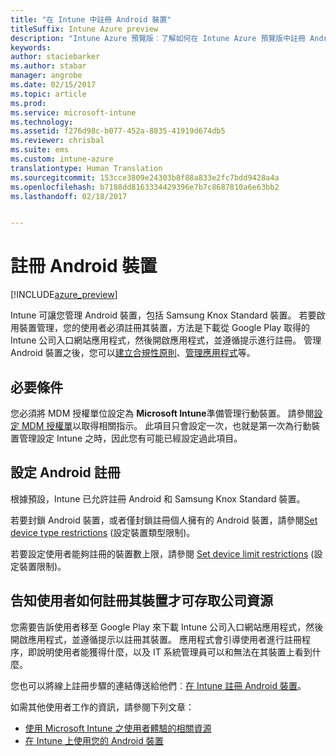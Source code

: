 ```yaml
---
title: "在 Intune 中註冊 Android 裝置"
titleSuffix: Intune Azure preview
description: "Intune Azure 預覽版︰了解如何在 Intune Azure 預覽版中註冊 Android 裝置。"
keywords: 
author: staciebarker
ms.author: stabar
manager: angrobe
ms.date: 02/15/2017
ms.topic: article
ms.prod: 
ms.service: microsoft-intune
ms.technology: 
ms.assetid: f276d98c-b077-452a-8835-41919d674db5
ms.reviewer: chrisbal
ms.suite: ems
ms.custom: intune-azure
translationtype: Human Translation
ms.sourcegitcommit: 153cce3809e24303b8f88a833e2fc7bdd9428a4a
ms.openlocfilehash: b7188dd8163334429396e7b7c8687810a6e63bb2
ms.lasthandoff: 02/18/2017


---
```


# <a name="enroll-android-devices"></a>註冊 Android 裝置

[!INCLUDE[azure_preview](../includes/azure_preview.md)]

Intune 可讓您管理 Android 裝置，包括 Samsung Knox Standard 裝置。 若要啟用裝置管理，您的使用者必須註冊其裝置，方法是下載從 Google Play 取得的 Intune 公司入口網站應用程式，然後開啟應用程式，並遵循提示進行註冊。 管理 Android 裝置之後，您可以[建立合規性原則](https://docs.microsoft.com/intune-azure/set-device-compliance/create-a-compliance-policy-for-android)、[管理應用程式](https://docs.microsoft.com/intune-azure/manage-apps/what-is-app-management)等。

## <a name="prerequisite"></a>必要條件

您必須將 MDM 授權單位設定為 **Microsoft Intune**準備管理行動裝置。 請參閱[設定 MDM 授權單](set-mdm-authority.md)以取得相關指示。 此項目只會設定一次，也就是第一次為行動裝置管理設定 Intune 之時，因此您有可能已經設定過此項目。 

## <a name="set-up-android-enrollment"></a>設定 Android 註冊

根據預設，Intune 已允許註冊 Android 和 Samsung Knox Standard 裝置。 

若要封鎖 Android 裝置，或者僅封鎖註冊個人擁有的 Android 裝置，請參閱[Set device type restrictions](https://docs.microsoft.com/intune-azure/enroll-devices/set-enrollment-restrictions#set-device-type-restrictions) (設定裝置類型限制)。 

若要設定使用者能夠註冊的裝置數上限，請參閱 [Set device limit restrictions](https://docs.microsoft.com/intune-azure/enroll-devices/set-enrollment-restrictions#set-device-limit-restrictions) (設定裝置限制)。

## <a name="tell-your-users-how-to-enroll-their-devices-to-access-company-resources"></a>告知使用者如何註冊其裝置才可存取公司資源

您需要告訴使用者移至 Google Play 來下載 Intune 公司入口網站應用程式，然後開啟應用程式，並遵循提示以註冊其裝置。 應用程式會引導使用者進行註冊程序，即說明使用者能獲得什麼，以及 IT 系統管理員可以和無法在其裝置上看到什麼。

您也可以將線上註冊步驟的連結傳送給他們︰[在 Intune 註冊 Android 裝置](https://docs.microsoft.com/intune/enduser/enroll-your-device-in-intune-android)。 

如需其他使用者工作的資訊，請參閱下列文章：

- [使用 Microsoft Intune 之使用者體驗的相關資源](https://docs.microsoft.com/intune/deploy-use/what-to-tell-your-end-users-about-using-microsoft-intune)
- [在 Intune 上使用您的 Android 裝置](https://docs.microsoft.com/intune/enduser/using-your-android-device-with-intune)

